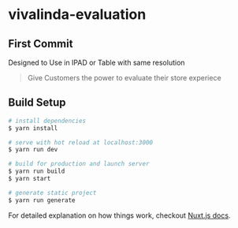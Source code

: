 # vivalinda-evaluation

## First Commit
Designed to Use in IPAD or Table with same resolution

> Give Customers the power to evaluate their store experiece 

## Build Setup

``` bash
# install dependencies
$ yarn install

# serve with hot reload at localhost:3000
$ yarn run dev

# build for production and launch server
$ yarn run build
$ yarn start

# generate static project
$ yarn run generate
```

For detailed explanation on how things work, checkout [Nuxt.js docs](https://nuxtjs.org).
